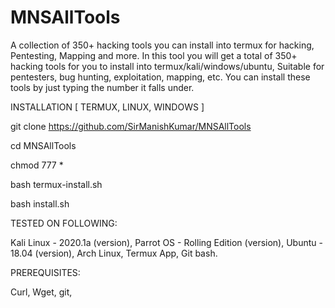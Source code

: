 # MNSAllTools
A collection of 350+ hacking tools you can install into termux for hacking, Pentesting, Mapping and more.
In this tool you will get a total of 350+ hacking tools for you to install into termux/kali/windows/ubuntu,
Suitable for pentesters, bug hunting, exploitation, mapping, etc. You can install these tools by just typing
the number it falls under.

INSTALLATION [ TERMUX, LINUX, WINDOWS ]

git clone https://github.com/SirManishKumar/MNSAllTools

cd MNSAllTools

chmod 777 *

bash termux-install.sh

bash install.sh

TESTED ON FOLLOWING:

Kali Linux - 2020.1a (version),
Parrot OS - Rolling Edition (version),
Ubuntu - 18.04 (version),
Arch Linux,
Termux App,
Git bash.

PREREQUISITES:

Curl,
Wget,
git,
